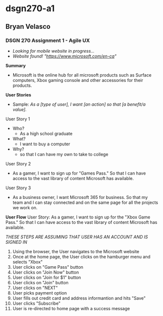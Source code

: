 # dsgn270-a1
## Bryan Velasco
### DSGN 270 Assignment 1 - Agile UX
  
  * *Looking for mobile website in progress...*
  * *Website found! "https://www.microsoft.com/en-ca"*

**Summary**
  - Microsoft is the online hub for all microsoft products such as Surface computers, Xbox gaming console and other accessories for their products. 

**User Stories**

- Sample: *As a [type of user], I want [an action] so that [a benefit/a value].*

 User Story 1

  - Who?
    - As a high school graduate
  - What?
    - I want to buy a computer
  - Why? 
    - so that I can have my own to take to college
 
 User Story 2

  - As a gamer, I want to sign up for "Games Pass." So that I can have access to the vast library of content Microsoft has available.

 User Story 3

  - As a business owner, I want Microsoft 365 for business. So that my team and I can stay connected and on the same page for all the projects we work on.
  
**User Flow**
User Story: As a gamer, I want to sign up for the "Xbox Game Pass." So that I can have access to the vast library of content Microsoft has available.

*THESE STEPS ARE ASSUMING THAT USER HAS AN ACCOUNT AND IS SIGNED IN*

  1. Using the browser, the User navigates to the Microsoft website
  2. Once at the home page, the User clicks on the hamburger menu and selects "Xbox"
  3. User clicks on "Game Pass" button
  4. User clicks on "Join Now" button
  5. User clicks on "Join for $1" button
  6. User clicks on "Join" button
  7. User clicks on "NEXT"
  8. User picks payment option
  9. User fills out credit card and address informantion and hits "Save"
  10. User clicks "Subscribe"
  11. User is re-directed to home page with a success message